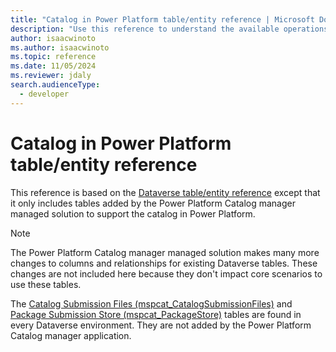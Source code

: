 ```yaml
---
title: "Catalog in Power Platform table/entity reference | Microsoft Docs"
description: "Use this reference to understand the available operations that can be performed for specific tables, the default columns/attributes of each table/entity and the relationships between tables in Catalog in Power Platform"
author: isaacwinoto
ms.author: isaacwinoto
ms.topic: reference
ms.date: 11/05/2024
ms.reviewer: jdaly
search.audienceType: 
  - developer
---
```

# Catalog in Power Platform table/entity reference

This reference is based on the [Dataverse table/entity reference](/power-apps/developer/data-platform/reference/about-entity-reference) except that it only includes tables added by the Power Platform Catalog manager managed solution to support the catalog in Power Platform.

> [!NOTE]
> The Power Platform Catalog manager managed solution makes many more changes to columns and relationships for existing Dataverse tables. These changes are not included here because they don't impact core scenarios to use these tables.
>
> The [Catalog Submission Files (mspcat_CatalogSubmissionFiles)](/power-apps/developer/data-platform/reference/entities/mspcat_catalogsubmissionfiles) and [Package Submission Store (mspcat_PackageStore)](/power-apps/developer/data-platform/reference/entities/mspcat_packagestore) tables are found in every Dataverse environment. They are not added by the Power Platform Catalog manager application.

